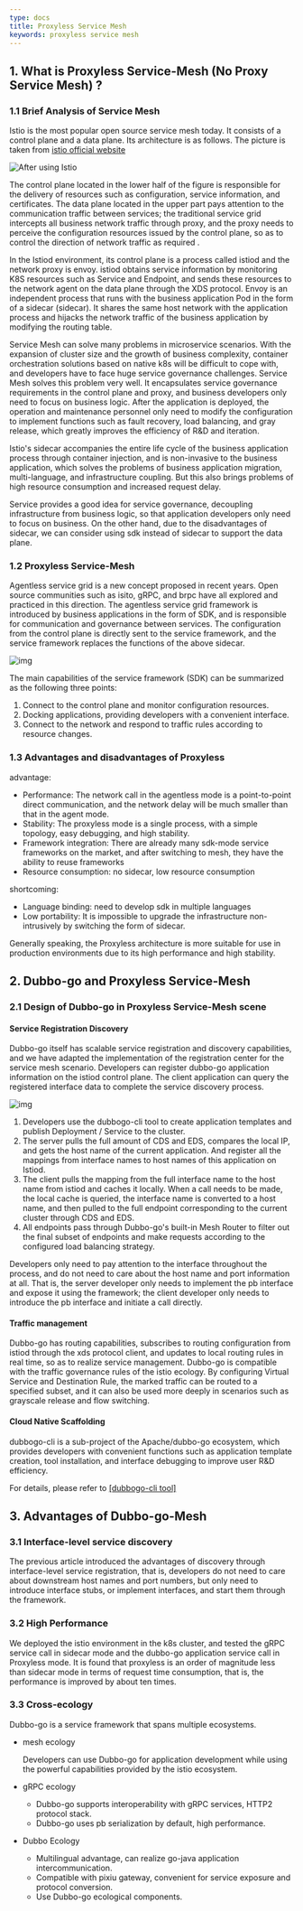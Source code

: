 ```yaml
---
type: docs
title: Proxyless Service Mesh
keywords: proxyless service mesh
---
```


## 1. What is Proxyless Service-Mesh (No Proxy Service Mesh) ?

### 1.1 Brief Analysis of Service Mesh

Istio is the most popular open source service mesh today. It consists of a control plane and a data plane. Its architecture is as follows. The picture is taken from [istio official website](https://istio.io/)

![After using Istio](/imgs/docs3-v2/golang-sdk/concept/mesh/proxyless_service_mesh/service-mesh.svg)

The control plane located in the lower half of the figure is responsible for the delivery of resources such as configuration, service information, and certificates. The data plane located in the upper part pays attention to the communication traffic between services; the traditional service grid intercepts all business network traffic through proxy, and the proxy needs to perceive the configuration resources issued by the control plane, so as to control the direction of network traffic as required .

In the Istiod environment, its control plane is a process called istiod and the network proxy is envoy. istiod obtains service information by monitoring K8S resources such as Service and Endpoint, and sends these resources to the network agent on the data plane through the XDS protocol. Envoy is an independent process that runs with the business application Pod in the form of a sidecar (sidecar). It shares the same host network with the application process and hijacks the network traffic of the business application by modifying the routing table.

Service Mesh can solve many problems in microservice scenarios. With the expansion of cluster size and the growth of business complexity, container orchestration solutions based on native k8s will be difficult to cope with, and developers have to face huge service governance challenges. Service Mesh solves this problem very well. It encapsulates service governance requirements in the control plane and proxy, and business developers only need to focus on business logic. After the application is deployed, the operation and maintenance personnel only need to modify the configuration to implement functions such as fault recovery, load balancing, and gray release, which greatly improves the efficiency of R&D and iteration.

Istio's sidecar accompanies the entire life cycle of the business application process through container injection, and is non-invasive to the business application, which solves the problems of business application migration, multi-language, and infrastructure coupling. But this also brings problems of high resource consumption and increased request delay.

Service provides a good idea for service governance, decoupling infrastructure from business logic, so that application developers only need to focus on business. On the other hand, due to the disadvantages of sidecar, we can consider using sdk instead of sidecar to support the data plane.

### 1.2 Proxyless Service-Mesh

Agentless service grid is a new concept proposed in recent years. Open source communities such as isito, gRPC, and brpc have all explored and practiced in this direction. The agentless service grid framework is introduced by business applications in the form of SDK, and is responsible for communication and governance between services. The configuration from the control plane is directly sent to the service framework, and the service framework replaces the functions of the above sidecar.

![img](/imgs/docs3-v2/golang-sdk/concept/mesh/proxyless_service_mesh/894c0e52-9d34-4490-b49b-24973ef4aabc.png)

The main capabilities of the service framework (SDK) can be summarized as the following three points:

1. Connect to the control plane and monitor configuration resources.
2. Docking applications, providing developers with a convenient interface.
3. Connect to the network and respond to traffic rules according to resource changes.

### 1.3 Advantages and disadvantages of Proxyless

advantage:

- Performance: The network call in the agentless mode is a point-to-point direct communication, and the network delay will be much smaller than that in the agent mode.
- Stability: The proxyless mode is a single process, with a simple topology, easy debugging, and high stability.
- Framework integration: There are already many sdk-mode service frameworks on the market, and after switching to mesh, they have the ability to reuse frameworks
- Resource consumption: no sidecar, low resource consumption

shortcoming:

- Language binding: need to develop sdk in multiple languages
- Low portability: It is impossible to upgrade the infrastructure non-intrusively by switching the form of sidecar.

Generally speaking, the Proxyless architecture is more suitable for use in production environments due to its high performance and high stability.

## 2. Dubbo-go and Proxyless Service-Mesh

### 2.1 Design of Dubbo-go in Proxyless Service-Mesh scene

#### Service Registration Discovery

Dubbo-go itself has scalable service registration and discovery capabilities, and we have adapted the implementation of the registration center for the service mesh scenario. Developers can register dubbo-go application information on the istiod control plane. The client application can query the registered interface data to complete the service discovery process.

![img](/imgs/docs3-v2/golang-sdk/concept/mesh/proxyless_service_mesh/454d1e31-0be3-41fe-97ec-f52673ebf74f.png)

1. Developers use the dubbogo-cli tool to create application templates and publish Deployment / Service to the cluster.
2. The server pulls the full amount of CDS and EDS, compares the local IP, and gets the host name of the current application. And register all the mappings from interface names to host names of this application on Istiod.
3. The client pulls the mapping from the full interface name to the host name from istiod and caches it locally. When a call needs to be made, the local cache is queried, the interface name is converted to a host name, and then pulled to the full endpoint corresponding to the current cluster through CDS and EDS.
4. All endpoints pass through Dubbo-go's built-in Mesh Router to filter out the final subset of endpoints and make requests according to the configured load balancing strategy.

Developers only need to pay attention to the interface throughout the process, and do not need to care about the host name and port information at all. That is, the server developer only needs to implement the pb interface and expose it using the framework; the client developer only needs to introduce the pb interface and initiate a call directly.

#### Traffic management

Dubbo-go has routing capabilities, subscribes to routing configuration from istiod through the xds protocol client, and updates to local routing rules in real time, so as to realize service management. Dubbo-go is compatible with the traffic governance rules of the istio ecology. By configuring Virtual Service and Destination Rule, the marked traffic can be routed to a specified subset, and it can also be used more deeply in scenarios such as grayscale release and flow switching.

#### Cloud Native Scaffolding

dubbogo-cli is a sub-project of the Apache/dubbo-go ecosystem, which provides developers with convenient functions such as application template creation, tool installation, and interface debugging to improve user R&D efficiency.

For details, please refer to [[dubbogo-cli tool]](/en/docs3-v2/golang-sdk/refer/use_dubbogo_cli/)

## 3. Advantages of Dubbo-go-Mesh

### 3.1 Interface-level service discovery

The previous article introduced the advantages of discovery through interface-level service registration, that is, developers do not need to care about downstream host names and port numbers, but only need to introduce interface stubs, or implement interfaces, and start them through the framework.

### 3.2 High Performance

We deployed the istio environment in the k8s cluster, and tested the gRPC service call in sidecar mode and the dubbo-go application service call in Proxyless mode. It is found that proxyless is an order of magnitude less than sidecar mode in terms of request time consumption, that is, the performance is improved by about ten times.

### 3.3 Cross-ecology

Dubbo-go is a service framework that spans multiple ecosystems.

- mesh ecology

  Developers can use Dubbo-go for application development while using the powerful capabilities provided by the istio ecosystem.

- gRPC ecology

  - Dubbo-go supports interoperability with gRPC services, HTTP2 protocol stack.
  - Dubbo-go uses pb serialization by default, high performance.

- Dubbo Ecology

  - Multilingual advantage, can realize go-java application intercommunication.
  - Compatible with pixiu gateway, convenient for service exposure and protocol conversion.
  - Use Dubbo-go ecological components.
